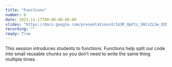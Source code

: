 ```yaml
---
title: "Functions"
number: 6
date: 2021-11-17T00:00:00-06:00
slides: "https://docs.google.com/presentation/d/1U3R_0pFtz_5NCsILSw_OZh0IfGg2dYMAoqN4po6iD84/edit?usp=sharing"
recording: ""
ready: True
---
```


This session introduces students to functions. Functions help split our code into small reusable chunks so you don’t need to write the same thing multiple times.